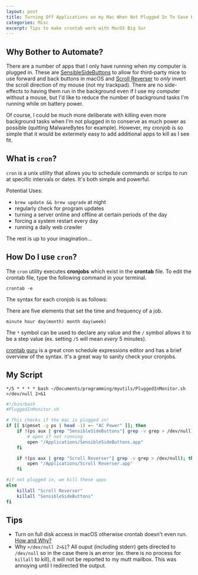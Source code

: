 ```yaml
---
layout: post
title: Turning Off Applications on my Mac When Not Plugged In To Save Power
categories: Misc 
excerpt: Tips to make crontab work with MacOS Big Sur 
---
```


## Why Bother to Automate?

There are a number of apps that I only have running when my computer is plugged in. These are [SensibleSideButtons](https://sensible-side-buttons.archagon.net) to allow for third-party mice to use forward and back buttons in macOS and [Scroll Reverser](https://pilotmoon.com/scrollreverser/) to *only* invert the scroll direction of my mouse (not my trackpad). There are no side-effects to having them run in the background even if I use my computer without a mouse, but I'd like to reduce the number of background tasks I'm running while on battery power.



Of course, I could be much more deliberate with killing even more background tasks when I'm not plugged in to conserve as much power as possible (quitting MalwareBytes for example). However, my cronjob is so simple that it would be extermely easy to add additional apps to kill as I see fit.

## What is `cron`?

`cron` is a unix utility that allows you to schedule commands or scrips to run at specific intervals or dates. It's both simple and powerful.

Potential Uses:

- `brew update && brew upgrade` at night
- regularly check for program updates
- turning a server online and offline at certain periods of the day
- forcing a system restart every day
- running a daily web crawler

The rest is up to your imagination...

## How Do I use `cron`?


The `cron` utility executes **cronjobs** which exist in the **crontab** file. To edit the crontab file, type the following command in your terminal.
```
crontab -e
```

The syntax for each cronjob is as follows:

There are five elements that set the time and frequency of a job. 

```
minute hour day(month) month day(week)
```

The `*` symbol can be used to declare any value and the `/` symbol allows it to be a step value (ex. setting `/5` will mean *every* 5 minutes).

[crontab guru](https://crontab.guru/) is a great cron schedule expressions editor and has a brief overview of the syntax. It's a great way to sanity check your cronjobs.

## My Script

```
*/5 * * * * bash ~/Documents/programming/myutils/PluggedInMonitor.sh >/dev/null 2>&1
```



``` bash
#!/bin/bash
#PluggedInMonitor.sh

# This checks if the mac is plugged in!
if [[ $(pmset -g ps | head -1) =~ "AC Power" ]]; then
    if !(ps aux | grep "SensibleSideButtons"| grep -v grep > /dev/null); then
        # open if not running
        open "/Applications/SensibleSideButtons.app"
    fi

    if !(ps aux | grep "Scroll Reverser"| grep -v grep > /dev/null); then
        open "/Applications/Scroll Reverser.app"
    fi

#if not plugged in, we kill these apps
else 
    killall "Scroll Reverser"
    killall "SensibleSideButtons"
fi
```

## Tips

- Turn on full disk access in macOS otherwise crontab doesn't even run. [How and Why?](https://medium.com/macoclock/automate-running-a-script-using-crontab-on-macos-88a378e0aeac)
- Why `>/dev/null 2>&1`? All ouput (including stderr) gets directed to `/dev/null` so in the case there is an error (ex. there is no process for `killall` to kill), it will not be reported to my mutt mailbox. This was annoying until I redirected the output.


